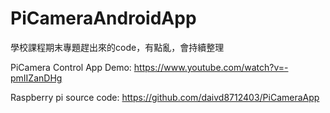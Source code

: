 # PiCameraAndroidApp
學校課程期末專題趕出來的code，有點亂，會持續整理

PiCamera Control App Demo:
https://www.youtube.com/watch?v=-pmIIZanDHg

Raspberry pi source code:
https://github.com/daivd8712403/PiCameraApp
